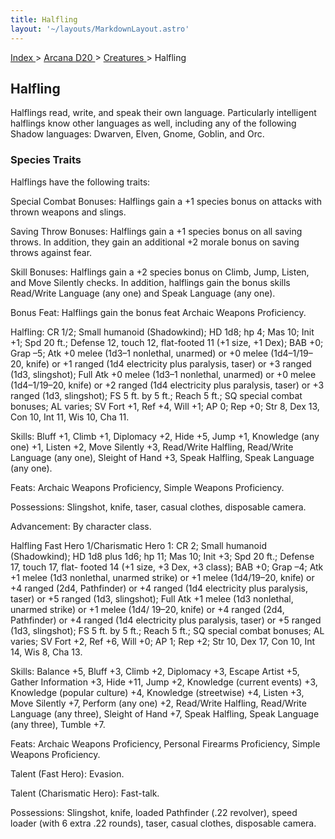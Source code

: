 ```yaml
---
title: Halfling
layout: '~/layouts/MarkdownLayout.astro'
---
```


[ Index ](/) > [ Arcana D20 ](/arcana.d20.srd) > [ Creatures ](/arcana.d20.srd/creatures) > Halfling

##  Halfling

Halflings read, write, and speak their own language. Particularly intelligent
halflings know other languages as well, including any of the following Shadow
languages: Dwarven, Elven, Gnome, Goblin, and Orc.

###  Species Traits

Halflings have the following traits:

Special Combat Bonuses: Halflings gain a +1 species bonus on attacks with
thrown weapons and slings.

Saving Throw Bonuses: Halflings gain a +1 species bonus on all saving throws.
In addition, they gain an additional +2 morale bonus on saving throws against
fear.

Skill Bonuses: Halflings gain a +2 species bonus on Climb, Jump, Listen, and
Move Silently checks. In addition, halflings gain the bonus skills Read/Write
Language (any one) and Speak Language (any one).

Bonus Feat: Halflings gain the bonus feat Archaic Weapons Proficiency.

Halfling: CR 1/2; Small humanoid (Shadowkind); HD 1d8; hp 4; Mas 10; Init +1;
Spd 20 ft.; Defense 12, touch 12, flat-footed 11 (+1 size, +1 Dex); BAB +0;
Grap –5; Atk +0 melee (1d3–1 nonlethal, unarmed) or +0 melee (1d4–1/19–20,
knife) or +1 ranged (1d4 electricity plus paralysis, taser) or +3 ranged (1d3,
slingshot); Full Atk +0 melee (1d3–1 nonlethal, unarmed) or +0 melee
(1d4–1/19–20, knife) or +2 ranged (1d4 electricity plus paralysis, taser) or
+3 ranged (1d3, slingshot); FS 5 ft. by 5 ft.; Reach 5 ft.; SQ special combat
bonuses; AL varies; SV Fort +1, Ref +4, Will +1; AP 0; Rep +0; Str 8, Dex 13,
Con 10, Int 11, Wis 10, Cha 11.

Skills: Bluff +1, Climb +1, Diplomacy +2, Hide +5, Jump +1, Knowledge (any
one) +1, Listen +2, Move Silently +3, Read/Write Halfling, Read/Write Language
(any one), Sleight of Hand +3, Speak Halfling, Speak Language (any one).

Feats: Archaic Weapons Proficiency, Simple Weapons Proficiency.

Possessions: Slingshot, knife, taser, casual clothes, disposable camera.

Advancement: By character class.

Halfling Fast Hero 1/Charismatic Hero 1: CR 2; Small humanoid (Shadowkind); HD
1d8 plus 1d6; hp 11; Mas 10; Init +3; Spd 20 ft.; Defense 17, touch 17, flat-
footed 14 (+1 size, +3 Dex, +3 class); BAB +0; Grap –4; Atk +1 melee (1d3
nonlethal, unarmed strike) or +1 melee (1d4/19–20, knife) or +4 ranged (2d4,
Pathfinder) or +4 ranged (1d4 electricity plus paralysis, taser) or +5 ranged
(1d3, slingshot); Full Atk +1 melee (1d3 nonlethal, unarmed strike) or +1
melee (1d4/ 19–20, knife) or +4 ranged (2d4, Pathfinder) or +4 ranged (1d4
electricity plus paralysis, taser) or +5 ranged (1d3, slingshot); FS 5 ft. by
5 ft.; Reach 5 ft.; SQ special combat bonuses; AL varies; SV Fort +2, Ref +6,
Will +0; AP 1; Rep +2; Str 10, Dex 17, Con 10, Int 14, Wis 8, Cha 13.

Skills: Balance +5, Bluff +3, Climb +2, Diplomacy +3, Escape Artist +5, Gather
Information +3, Hide +11, Jump +2, Knowledge (current events) +3, Knowledge
(popular culture) +4, Knowledge (streetwise) +4, Listen +3, Move Silently +7,
Perform (any one) +2, Read/Write Halfling, Read/Write Language (any three),
Sleight of Hand +7, Speak Halfling, Speak Language (any three), Tumble +7.

Feats: Archaic Weapons Proficiency, Personal Firearms Proficiency, Simple
Weapons Proficiency.

Talent (Fast Hero): Evasion.

Talent (Charismatic Hero): Fast-talk.

Possessions: Slingshot, knife, loaded Pathfinder (.22 revolver), speed loader
(with 6 extra .22 rounds), taser, casual clothes, disposable camera.

